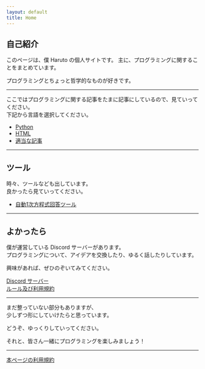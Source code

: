 ```yaml
---
layout: default
title: Home
---
```


## 自己紹介

このページは、僕 Haruto の個人サイトです。
主に、プログラミングに関することをまとめています。

プログラミングとちょっと哲学的なものが好きです。

---

ここではプログラミングに関する記事をたまに記事にしているので、見ていってください。<br>
下記から言語を選択してください。<br>
- [Python](./kind_of_articles/Python/index.html)
- [HTML](./kind_of_articles/HTML/index.html)
- [適当な記事](./kind_of_articles/misc/index.html)

---

## ツール

時々、ツールなども出しています。<br>
良かったら見ていってください。<br>
- [自動1次方程式回答ツール](./tools/automatic-linear-equation-solver.md)


---

## よかったら

僕が運営している Discord サーバーがあります。  
プログラミングについて、アイデアを交換したり、ゆるく話したりしています。

興味があれば、ぜひのぞいてみてください。

[Discord サーバー](https://discord.gg/deWZATS6eM)<br>
[ルール及び利用規約](./Discode/server-info.html)

---

まだ整っていない部分もありますが、  
少しずつ形にしていけたらと思っています。

どうぞ、ゆっくりしていってください。

それと、皆さん一緒にプログラミングを楽しみましょう！

---

[本ページの利用規約](./Website/terms.html)